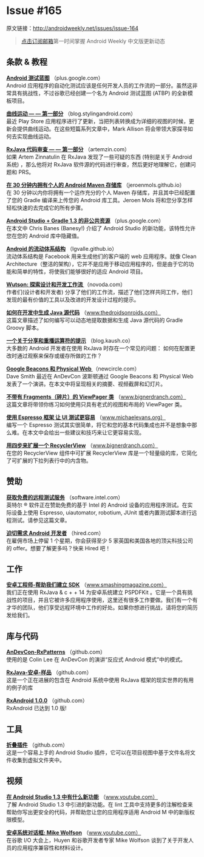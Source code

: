 # Issue #165

>
原文链接：<http://androidweekly.net/issues/issue-164>

> [点击订阅邮箱](http://tinyletter.com/androidweeklycn)第一时间掌握 Android Weekly 中文版更新动态

## 条款 & 教程

**[Android 测试蓝图](https://plus.google.com/+AndroidDevelopers/posts/NPagF6bpHsv)**
（plus.google.com）  
Android 应用程序的自动化测试应该是任何开发人员的工作流的一部分。虽然这非常具有挑战性，不过谷歌已经创建一个名为 Android 测试蓝图 (ATBP) 的全新模板项目。

**[曲线运动 — — 第一部分](https://plus.google.com/+AndroidDevelopers/posts/NPagF6bpHsv)**
（blog.stylingandroid.com）  
最近 Play Store 应用程序进行了更新，当把列表转换成为详细的视图的时候，更新会提供曲线运动。在这些短篇系列文章中，Mark Allison 将会带领大家探寻如何去实现曲线运动。

**[RxJava 代码审查 — — 第一部分](http://artemzin.com/blog/rxjava-code-review-part-1/)**
（artemzin.com）  
如果 Artem Zinnatulin 在 RxJava 发现了一些可疑的东西 (特别是关于 Android 系统) ，那么他将对 RxJava 软件源的代码进行审查，然后更好地理解它，创建问题和 PRS。

**[在 30 分钟内拥有个人的 Android Maven 存储库](https://jeroenmols.github.io/blog/2015/08/06/artifactory/)**
（jeroenmols.github.io）  
在 30 分钟以内你将拥有一个运作充分的个人 Maven 存储库，并且其中已经配置了您的 Gradle 编译来上传您的 Android 库工具。Jeroen Mols 将和您分享怎样轻松快速的去完成它的所有步骤。

**[Android Studio + Gradle 1.3 的非公共资源](https://plus.google.com/+ChrisBanes/posts/8Rip6rQGK32)**
（plus.google.com）  
在本文中 Chris Banes (Banesy!) 介绍了 Android Studio 的新功能，该特性允许您在您的 Android 库中隐藏值。

**[Android 的流动体系结构](http://lgvalle.github.io/2015/08/04/flux-architecture/)**
（lgvalle.github.io）  
流动体系结构是 Facebook 用来生成他们的客户端的 web 应用程序。就像 Clean Architecture（整洁的架构），它并不是应用于移动应用程序的，但是由于它的功能和简单的特性，将使我们能够很好的适应 Android 项目。

**[Wutson: 探索设计和开发工作流 ](http://novoda.com/blog/londroid-wutson/)**
（novoda.com）  
作者们(设计者和开发者) 分享了他们的工作流，描述了他们怎样共同工作，他们发现的最有价值的工具以及改进的开发设计过程的提示。

**[如何在开发中生成 Java 源代码](http://www.thedroidsonroids.com/blog/how-to-generate-java-sources-using-buildsrc-gradle-project/)**
（www.thedroidsonroids.com）  
这篇文章描述了如何编写可以动态地提取数据和生成 Java 源代码的 Gradle Groovy 脚本。

**[一个关于分享和重播运算符的提示](http://blog.kaush.co/2015/07/11/a-note-about-the-warmth-share-operator/)**
（blog.kaush.co）  
大多数的 Android 开发者在使用 RxJava 时存在一个常见的问题： 如何在配置更改时通过观察来保存或缓存所做的工作？

**[Google Beacons 和 Physical Web ](https://passy.svbtle.com/simpler-android-apis-with-autoparcel)**
（newcircle.com）  
Dave Smith 最近在 AnDevCon 波斯顿通过 Google Beacons 和 Physical Web 发表了一个演讲。在本文中将呈现相关的摘要、视频截屏和幻灯片。

**[不带有 Fragments（碎片）的 ViewPager 类](https://www.bignerdranch.com/blog/viewpager-without-fragments/)**
（www.bignerdranch.com）  
这篇文章将带领你练习如何使用只具有老式的视图和布局的 ViewPager 类。

**[使用 Espresso 框架 让 UI 测试更容易](http://www.michaelevans.org/blog/2015/08/03/using-espresso-for-easy-ui-testing/)**
（www.michaelevans.org）  
编写一个 Espresso 测试其实很简单，将它和您的基本代码集成也并不是想象中那么难。在本文中会给出一些建议和技巧来让它更容易实现。

**[用四步来扩展一个 RecyclerView](https://www.bignerdranch.com/blog/expand-a-recyclerview-in-four-steps/)**
（www.bignerdranch.com）  
在您的 RecyclerView 组件中可扩展 RecyclerView 库是一个轻量级的库，它简化了可扩展的下拉列表行中的内含物。

## 赞助

**[获取免费的远程测试服务](https://software.intel.com/en-us/android/app-testing?cid=&utm_content=General_Developers&utm_medium=Newsletter%20Placement&utm_source=Android%20Weekly&utm_campaign=Android%20ASMO%20Q3%2015%20Digital%20Marketing%20Campaign)**
（software.intel.com）  
英特尔 ® 软件正在赞助免费的基于 Intel 的 Android 设备的应用程序测试。在实际设备上使用 Espresso, uiautomator, robotium, JUnit 或者内置测试脚本进行远程测试。请参见这篇文章。

**[迫切需求 Android 开发者](http://hired.com/?utm_source=newsletters&utm_medium=androidweekly&utm_campaign=n-q3_15-androidweeklyspons)**
（hired.com）  
在雇佣市场上停留 1 个星期，你会获得至少 5 家英国和美国各地的顶尖科技公司的 offer。想要了解更多吗？快来 Hired 吧！

## 工作

**[安卓工程师-帮助我们建立 SDK](https://pspdfkit.com/jobs/#section_android)**
（www.smashingmagazine.com）  
我们正在使用 RxJava & c + + 14 为安卓系统建立 PSPDFKit 。它是一个具有挑战性的项目，并且它被许多应用程序使用，这里还有很多工作要做。我们有一个有才华的团队，他们享受远程环境中工作的好处。如果你想进行挑战，请将您的简历发给我们。

## 库与代码

**[AnDevCon-RxPatterns](https://github.com/colintheshots/AnDevCon-RxPatterns)**
（github.com）  
使用的是 Colin Lee 在 AnDevCon 的演讲“反应式 Android 模式”中的模式。

**[RxJava-安卓-样品](https://github.com/kaushikgopal/RxJava-Android-Samples)**
（github.com）  
这是一个正在进展的包含在 Android 系统中使用 RxJava 框架的现实世界的有用的例子的库

**[RxAndroid 1.0.0](https://github.com/ReactiveX/RxAndroid/releases/tag/v1.0.0)**
（github.com）  
RxAndroid 已达到 1.0 版!

## 工具

**[折叠插件](https://github.com/dmytrodanylyk/folding-plugin)**
（github.com）  
这是一个容易上手的 Android Studio 插件，它可以在项目视图中基于文件名将文件收集到虚拟文件夹中。

## 视频

**[在 Android Studio 1.3 中有什么新功能](https://www.youtube.com/watch?v=_Rox-HXhRfI)**
（www.youtube.com）  
了解 Android Studio 1.3 中引进的新功能。在 lint 工具中支持更多的注解检查来帮助你写出更安全的代码，并帮助您让您的应用程序适用 Android M 中的新版权限模型。

**[安卓系统对话框: Mike Wolfson](https://www.youtube.com/watch?v=z_kcPBpJWK0&feature=youtu.be)**
（www.youtube.com）  
在谷歌  I/O  大会上，Huyen 和谷歌开发者专家 Mike Wolfson 谈到了关于开发人员的应用程序兼容性和材料设计。
